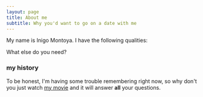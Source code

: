 ```yaml
---
layout: page
title: About me
subtitle: Why you'd want to go on a date with me
---
```


My name is Inigo Montoya. I have the following qualities:

What else do you need?

### my history

To be honest, I'm having some trouble remembering right now, so why don't you just watch [my movie](http://en.wikipedia.org/wiki/The_Princess_Bride_%28film%29) and it will answer **all** your questions.
